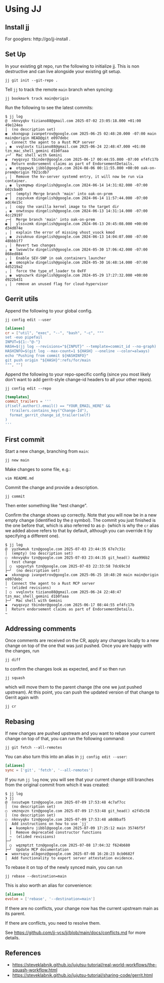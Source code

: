 # Using JJ

## Install jj

For googlers: http://go/jj-install .

## Set Up

In your existing git repo, run the following to initialize jj. This is non
destructive and can live alongside your existing git setup.

```console
jj git init --git-repo .
```

Tell `jj` to track the remote `main` branch when syncing:

```console
jj bookmark track main@origin
```

Run the following to see the latest commits:

```console
$ jj log
@  nknvyqkv tiziano88@gmail.com 2025-07-02 23:05:18.000 +01:00 49e124ea
│  (no description set)
◉  xkxnqpup ivanpetrov@google.com 2025-06-25 02:48:20.000 -07:00 main main@origin HEAD@git e097debc
╷  Connect the agent to a Rust MCP server
╷ ◉  vvqlovtx tiziano88@gmail.com 2025-06-24 22:48:47.000 +01:00 tzn_mac_shell_gemini d1b0faaa
╭─╯  Mac shell with Gemini
◉  rwyqsvyz tbinder@google.com 2025-06-17 00:44:55.000 -07:00 ef4fc17b
╷  Return endorsement claims as part of EndorsementDetails.
╷ ◉  otpppwyk jibbl@google.com 2024-08-06 00:11:55.000 +00:00 oak-on-prem@origin f021cdb7
╷ │  Remove the kv-server systemd entry, it will now be run via container.
╷ ◉  lyxmqmwp dingelish@google.com 2024-06-14 14:31:02.000 -07:00 602cbad0
╭─┤  (empty) Merge branch 'main' into oak-on-prem
◉ │  zspzvkxm dingelish@google.com 2024-06-14 11:57:44.000 -07:00 adc4e15c
╷ │  copy the vanilla kernel image to the target dir
╷ ◉  onwtospu dingelish@google.com 2024-06-13 14:31:14.000 -07:00 4cc29197
╭─┤  Merge branch 'main' into oak-on-prem
◉ │  ylssvzmk dingelish@google.com 2024-06-13 20:45:08.000 +00:00 d34d074e
╷ │  explain the error of missing vhost_vsock kmod
╷ ◉  zvzuknuo dingelish@google.com 2024-06-13 14:04:07.000 -07:00 48bbb1f7
╷ │  Revert two changes
╷ ◉  lwswwltw dingelish@google.com 2024-05-30 17:06:42.000 -07:00 868ed884
╷ │  Enable SEV-SNP in oak_containers_launcher
╷ ◉  omospklw dingelish@google.com 2024-05-30 16:48:14.000 -07:00 4d5219a2
╷ │  force the type_of_loader to 0xFF
╷ ◉  wqnuzwrk dingelish@google.com 2024-05-29 17:27:32.000 +00:00 d922b431
╷ │  remove an unused flag for cloud-hypervisor
```

## Gerrit utils

Append the following to your global config.

```console
jj config edit --user
```

```toml
[aliases]
cr = ["util", "exec", "--", "bash", "-c", """
set -euo pipefail
INPUT=${1:-"@-"}
HASH=$(jj log --revisions="${INPUT}" --template=commit_id --no-graph)
HASHINFO=$(git log --max-count=1 ${HASH} --oneline --color=always)
echo "Pushing from commit ${HASHINFO}"
git push origin "${HASH}":refs/for/main
""", ""]
```

Append the following to your repo-specific config (since you most likely don't
want to add gerrit-style change-id headers to all your other repos).

```console
jj config edit --repo
```

```toml
[templates]
commit_trailers = '''
if(self.author().email() == "YOUR_EMAIL_HERE" &&
  !trailers.contains_key("Change-Id"),
  format_gerrit_change_id_trailer(self)
)
'''
```

## First commit

Start a new change, branching from `main`:

```console
jj new main
```

Make changes to some file, e.g.:

```console
vim README.md
```

Commit the change and provide a description.

```console
jj commit
```

Then enter something like "test change".

Confirm the change shows up correctly. Note that you will now be in a new empty
change (identified by the `@` symbol). The commit you just finished is the one
before that, which is also referred to as `@-` (which is why the `cr` alias we
added above refers to that by default, although you can override it by
specifying a different one).

```console
$ jj log
@  yyzkwmuk tzn@google.com 2025-07-03 23:44:35 67e7c31c
│  (empty) (no description set)
○  nknvyqkv tzn@google.com 2025-07-03 23:44:35 git_head() 4aa996b2
│  test change
│ ○  vpqyvtyn tzn@google.com 2025-07-03 22:33:58 7dc69c3d
├─╯  (no description set)
◆  xkxnqpup ivanpetrov@google.com 2025-06-25 10:48:20 main main@origin e097debc
│  Connect the agent to a Rust MCP server
~  (elided revisions)
│ ○  vvqlovtx tiziano88@gmail.com 2025-06-24 22:48:47 tzn_mac_shell_gemini d1b0faaa
├─╯  Mac shell with Gemini
◆  rwyqsvyz tbinder@google.com 2025-06-17 08:44:55 ef4fc17b
│  Return endorsement claims as part of EndorsementDetails.
~
```

## Addressing comments

Once comments are received on the CR, apply any changes locally to a new change
on top of the one that was just pushed. Once you are happy with the changes, run

```console
jj diff
```

to confirm the changes look as expected, and if so then run

```console
jj squash
```

which will move them to the parent change (the one we just pushed upstream). At
this point, you can push the updated version of that change to Gerrit again with

```console
jj cr
```

## Rebasing

If new changes are pushed upstream and you want to rebase your current change on
top of that, you can run the following command:

```console
jj git fetch --all-remotes
```

You can also turn this into an alias in `jj config edit --user`:

```toml
[aliases]
sync = ['git', 'fetch', '--all-remotes']
```

If you run `jj log` now, you will see that your current change still branches
from the original commit from which it was created:

```console
$ jj log
❯ jj
@  nxsutwpm tzn@google.com 2025-07-09 17:53:48 4c7af7cc
│  (no description set)
○  vmznqvzn tzn@google.com 2025-07-09 17:53:48 git_head() e2f45c58
│  (no description set)
○  nknvyqkv tzn@google.com 2025-07-09 17:53:48 a8d8baf5
│  Add instructions on how to use `jj`
│ ◆  kuompkru jibbl@google.com 2025-07-09 17:25:12 main 35746f5f
│ │  Remove deprecated constructor functions
│ ~  (elided revisions)
├─╯
│ ○  wqzmptzt tzn@google.com 2025-07-08 17:04:32 f624b680
├─╯  Update MCP documentation
◆  woxrsqsy albgonz@google.com 2025-07-08 16:28:23 8cb0682f
│  Add functionality to export server attestation evidence.
```

To rebase it on top of the newly synced main, you can run

```console
jj rebase --destination=main
```

This is also worth an alias for convenience:

```toml
[aliases]
evolve = ['rebase', '--destination=main']
```

If there are no conflicts, your change now has the current upstream main as its
parent.

If there are conflicts, you need to resolve them.

See https://github.com/jj-vcs/jj/blob/main/docs/conflicts.md for more details.

## References

- https://steveklabnik.github.io/jujutsu-tutorial/real-world-workflows/the-squash-workflow.html
- https://steveklabnik.github.io/jujutsu-tutorial/sharing-code/gerrit.html
